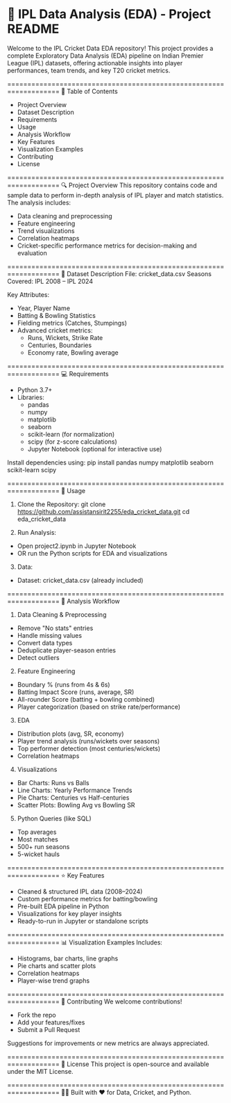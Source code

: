 # 🏏 IPL Data Analysis (EDA) - Project README

Welcome to the IPL Cricket Data EDA repository!
This project provides a complete Exploratory Data Analysis (EDA) pipeline on Indian Premier League (IPL) datasets, offering actionable insights into player performances, team trends, and key T20 cricket metrics.

===================================================================
📑 Table of Contents
- Project Overview
- Dataset Description
- Requirements
- Usage
- Analysis Workflow
- Key Features
- Visualization Examples
- Contributing
- License

===================================================================
🔍 Project Overview
This repository contains code and sample data to perform in-depth analysis of IPL player and match statistics.
The analysis includes:
- Data cleaning and preprocessing
- Feature engineering
- Trend visualizations
- Correlation heatmaps
- Cricket-specific performance metrics for decision-making and evaluation

===================================================================
📂 Dataset Description
File: cricket_data.csv
Seasons Covered: IPL 2008 – IPL 2024

Key Attributes:
- Year, Player Name
- Batting & Bowling Statistics
- Fielding metrics (Catches, Stumpings)
- Advanced cricket metrics:
  - Runs, Wickets, Strike Rate
  - Centuries, Boundaries
  - Economy rate, Bowling average

===================================================================
💻 Requirements
- Python 3.7+
- Libraries:
  - pandas
  - numpy
  - matplotlib
  - seaborn
  - scikit-learn (for normalization)
  - scipy (for z-score calculations)
  - Jupyter Notebook (optional for interactive use)

Install dependencies using:
pip install pandas numpy matplotlib seaborn scikit-learn scipy

===================================================================
🚀 Usage

1. Clone the Repository:
git clone https://github.com/assistansirit2255/eda_cricket_data.git
cd eda_cricket_data

2. Run Analysis:
- Open project2.ipynb in Jupyter Notebook
- OR run the Python scripts for EDA and visualizations

3. Data:
- Dataset: cricket_data.csv (already included)

===================================================================
🔄 Analysis Workflow

1. Data Cleaning & Preprocessing
- Remove "No stats" entries
- Handle missing values
- Convert data types
- Deduplicate player-season entries
- Detect outliers

2. Feature Engineering
- Boundary % (runs from 4s & 6s)
- Batting Impact Score (runs, average, SR)
- All-rounder Score (batting + bowling combined)
- Player categorization (based on strike rate/performance)

3. EDA
- Distribution plots (avg, SR, economy)
- Player trend analysis (runs/wickets over seasons)
- Top performer detection (most centuries/wickets)
- Correlation heatmaps

4. Visualizations
- Bar Charts: Runs vs Balls
- Line Charts: Yearly Performance Trends
- Pie Charts: Centuries vs Half-centuries
- Scatter Plots: Bowling Avg vs Bowling SR

5. Python Queries (like SQL)
- Top averages
- Most matches
- 500+ run seasons
- 5-wicket hauls

===================================================================
⭐ Key Features
- Cleaned & structured IPL data (2008–2024)
- Custom performance metrics for batting/bowling
- Pre-built EDA pipeline in Python
- Visualizations for key player insights
- Ready-to-run in Jupyter or standalone scripts

===================================================================
📊 Visualization Examples
Includes:
- Histograms, bar charts, line graphs
- Pie charts and scatter plots
- Correlation heatmaps
- Player-wise trend graphs

===================================================================
🤝 Contributing
We welcome contributions!
- Fork the repo
- Add your features/fixes
- Submit a Pull Request

Suggestions for improvements or new metrics are always appreciated.

===================================================================
📄 License
This project is open-source and available under the MIT License.

===================================================================
👨‍💻 Built with ❤️ for Data, Cricket, and Python.


